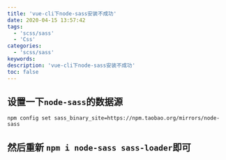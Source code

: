 ```yaml
---
title: 'vue-cli下node-sass安装不成功'
date: 2020-04-15 13:57:42
tags:
  - 'scss/sass'
  - 'Css'
categories:
  - 'scss/sass'
keywords:
description: 'vue-cli下node-sass安装不成功'
toc: false
---
```


## 设置一下`node-sass`的数据源

```
npm config set sass_binary_site=https://npm.taobao.org/mirrors/node-sass
```

## 然后重新 `npm i node-sass sass-loader`即可
